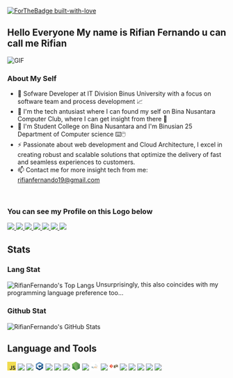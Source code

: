 [![ForTheBadge built-with-love](https://forthebadge.com/images/badges/made-with-markdown.svg)](https://GitHub.com/Naereen/)

## Hello Everyone My name is Rifian Fernando u can call me Rifian
![GIF](https://media.giphy.com/media/Cmr1OMJ2FN0B2/giphy.gif)

### About My Self

-   🙌 Sofware Developer at IT Division Binus University with a focus on software team and process development 📈
-   🙌 I'm the tech antusiast where I can found my self on Bina Nusantara Computer Club, where I can get insight from there 🏫
-   🙌 I'm Student College on Bina Nusantara and I'm Binusian 25 Department of Computer science ⌨️🖱️
-   ⚡ Passionate about web development and Cloud Architecture, I excel in creating robust and scalable solutions that optimize the delivery of fast and seamless experiences to customers.
-   📫 Contact me for more insight tech from me: rifianfernando19@gmail.com

<div>
  
 <br/>
  
### You can see my Profile on this Logo below
  
  <a href="mailto:rifianfernando19@gmail.com" target="_blank">
      <img src="https://img.shields.io/badge/Gmail-D14836?style=for-the-badge&logo=gmail&logoColor=white" target="_blank">
  </a>
  
   <a href="https://discord.com/users/446747651912892417" target="__blank">
      <img src="https://img.shields.io/badge/Discord-7289DA?style=for-the-badge&logo=discord&logoColor=white" target="_blank">
  </a>
  
  <a href="https://www.instagram.com/rifian_fernando/" target="__blank">
    <img src="https://img.shields.io/badge/-Instagram-%23E4405F?style=for-the-badge&logo=instagram&logoColor=white" target="_blank">
  </a>
  
  <a href="https://www.instagram.com/rifian_fernando/" target="__blank">
    <img src="https://img.shields.io/badge/-Instagram-%23E4405F?style=for-the-badge&logo=instagram&logoColor=white" target="_blank">
  </a>
  
  <a href="https://www.linkedin.com/in/rifian-fernando" target="__blank">
    <img src="https://img.shields.io/badge/-LinkedIn-%230077B5?style=for-the-badge&logo=linkedin&logoColor=white" target="_blank">
  </a>
  
  <a href="https://gitlab.com/rifianfernando19" target="__blank">
    <img src="https://img.shields.io/badge/GitLab-330F63?style=for-the-badge&logo=gitlab&logoColor=white" target="_blank">
  </a>
    
  <a href="https://open.spotify.com/user/31av6dim3ykjejsldljnqcnre54y" target="__blank">
    <img src="https://www.freepnglogos.com/uploads/spotify-logo-png/spotify-icon-marilyn-scott-0.png" width="3%" target="_blank">
  </a>
  
</div>
  
</div>

## Stats

### Lang Stat

<img align="center" alt="RifianFernando's Top Langs" src="https://github-readme-stats.vercel.app/api/top-langs/?username=RifianFernando&layout=compact&theme=radical" />
Unsurprisingly, this also coincides with my programming language preference too...

### Github Stat

<img align="center" alt="RifianFernando's GitHub Stats" src="https://github-readme-stats.vercel.app/api?username=RifianFernando&show_icons=true&theme=radical" />

## Language and Tools

<code><img height="20" src="https://raw.githubusercontent.com/github/explore/80688e429a7d4ef2fca1e82350fe8e3517d3494d/topics/javascript/javascript.png"></code>
<code><img height="20" src="https://seeklogo.com/images/P/python-logo-A32636CAA3-seeklogo.com.png"></code>
<code><img height="20" src="https://seeklogo.com/images/J/java-logo-7833D1D21A-seeklogo.com.png"></code>
<code><img height="20" src="https://raw.githubusercontent.com/github/explore/80688e429a7d4ef2fca1e82350fe8e3517d3494d/topics/cpp/cpp.png"></code>
<code><img height="20" src="https://seeklogo.com/images/P/php-logo-ADE513E748-seeklogo.com.png"></code>
<code><img height="20" src="https://seeklogo.com/images/H/html5-logo-EF92D240D7-seeklogo.com.png"></code>
<code><img height="20" src="https://seeklogo.com/images/C/css3-logo-8724075274-seeklogo.com.png"></code>
<code><img height="20" src="https://raw.githubusercontent.com/github/explore/80688e429a7d4ef2fca1e82350fe8e3517d3494d/topics/nodejs/nodejs.png"></code>
<code><img height="20" src="https://seeklogo.com/images/L/laravel-logo-41EC1D4C3F-seeklogo.com.png"></code>
<code><img height="20" src="https://raw.githubusercontent.com/github/explore/80688e429a7d4ef2fca1e82350fe8e3517d3494d/topics/mysql/mysql.png"></code>
<code><img height="20" src="https://seeklogo.com/images/C/centos-logo-494F57D973-seeklogo.com.png"></code>
<code><img height="20" src="https://raw.githubusercontent.com/github/explore/80688e429a7d4ef2fca1e82350fe8e3517d3494d/topics/git/git.png"></code>
<code><img height="20" src="https://seeklogo.com/images/R/react-logo-7B3CE81517-seeklogo.com.png"></code>
<code><img height="20" src="https://seeklogo.com/images/T/typescript-logo-B29A3F462D-seeklogo.com.png"></code>
<code><img height="20" src="https://seeklogo.com/images/N/next-js-logo-8FCFF51DD2-seeklogo.com.png"></code>
<code><img height="20" src="https://seeklogo.com/images/M/microsoft-sql-server-logo-96AF49E2B3-seeklogo.com.png"></code>
<code><img height="20" src="https://seeklogo.com/images/A/ASP_NET-logo-33FF43AF35-seeklogo.com.png"></code>

<!-- <details>
  <summary>Credits</summary>

  Yes, I totally rip this idea off from [AsterinGray](https://github.com/AsterinGray) ✌️

</details> -->

<!--
**RifianFernando/RifianFernando** is a ✨ _special_ ✨ repository because its `README.md` (this file) appears on your GitHub profile.

Here are some ideas to get you started:

- 🔭 I’m currently working on ...
- 🌱 I’m currently learning ...
- 👯 I’m looking to collaborate on ...
- 🤔 I’m looking for help with ...
- 💬 Ask me about ...
- 📫 How to reach me: ...
- 😄 Pronouns: ...
- ⚡ Fun fact: ...
-->
